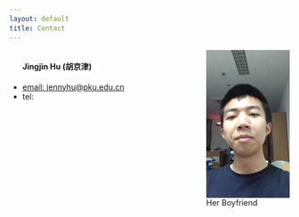 ```yaml
---
layout: default
title: Contact
---
```


<div style="width=500px; float: left; display:inline">
	<ul>
		<h4>Jingjin Hu (胡京津)</h4>
		<li><a href="mailto:jennyhu@pku.edu.cn">email: jennyhu@pku.edu.cn</a></li>
		<li>tel: </li>
	</ul>
</div>
<div style="float: right">
	<img src="./bunnybunny.jpg" width="150px" style="vertical-align:middle;">
	<br/>Her Boyfriend
</div>

<div style="clear:both"></div> 
<!-- <span>.</span> -->
